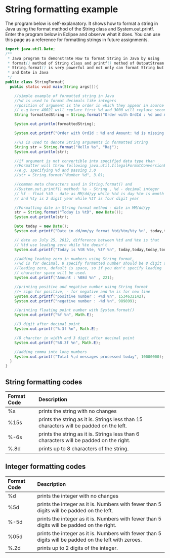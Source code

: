 # String formatting example

The program below is self-explanatory. It shows how to format a string in Java using the format method of the String class and System.out.printf. Enter the program below in Eclipse and observe what it does. You can use this page as a reference for formatting strings in future assignments.

```java
import java.util.Date;
/**
 * Java program to demonstrate How to format String in Java by using
 * format() method of String class and printf() method of OutputStream in Java.
 * String.format() is very powerful and not only can format String but numbers
 * and Date in Java
 */
public class StringFormat{
  public static void main(String args[]){ 

    //simple example of formatted string in Java
    //%d is used to format decimals like integers
    //position of argument is the order in which they appear in source String
    // e.g here 40021 will replace first %d and 3000 will replace second %d.
    String formattedString = String.format("Order with OrdId : %d and Amount: %d is missing", 40021, 3000);

    System.out.println(formattedString);

    System.out.printf("Order with OrdId : %d and Amount: %d is missing \n", 40021, 3000);

    //%s is used to denote String arguments in formatted String
    String str = String.format("Hello %s", "Raj");
    System.out.println(str);

    //if argument is not convertible into specified data type than
    //Formatter will throw following java.util.IllegalFormatConversionException
    //e.g. specifying %d and passing 3.0
    //str = String.format("Number %d", 3.0);

    //common meta characters used in String.format() and
    //System.out.printf() method: %s - String , %d - decimal integer
    // %f - float %tD - date as MM/dd/yy while %td is day %tm is month
    // and %ty is 2 digit year while %tY is four digit year

    //Formatting date in String format method - date in MM/dd/yy
    str = String.format("Today is %tD", new Date());
    System.out.println(str);

    Date today = new Date();
    System.out.printf("Date in dd/mm/yy format %td/%tm/%ty %n", today,today,today );

    // date as July 25, 2012, difference between %td and %te is that
    // %td use leading zero while %te doesn't
    System.out.printf("Today is %tB %te, %tY %n", today,today,today,today);

    //adding leading zero in numbers using String format,
    //%d is for decimal, 8 specify formatted number should be 8 digit and 0 specify use
    //leading zero, default is space, so if you don't specify leading
    // character space will be used.
    System.out.printf("Amount : %08d %n" , 221);

    //printing positive and negative number using String format
    //+ sign for positive, - for negative and %n is for new line
    System.out.printf("positive number : +%d %n", 1534632142);
    System.out.printf("negative number : -%d %n", 989899);

    //printing floating point number with System.format()
    System.out.printf("%f %n", Math.E);

    //3 digit after decimal point
    System.out.printf("%.3f %n", Math.E);

    //8 charcter in width and 3 digit after decimal point
    System.out.printf("%8.3f %n", Math.E);

    //adding comma into long numbers
    System.out.printf("Total %,d messages processed today", 10000000);
  }
}
```

## String formatting codes

| **Format Code** | **Description** |
| :--- | :--- |
| %s | prints the string with no changes |
| %15s | prints the string as it is. Strings less than 15 characters will be padded on the left. |
| %-6s | prints the string as it is. Strings less than 6 characters will be padded on the right. |
| %.8d | prints up to 8 characters of the string. |

## Integer formatting codes

| **Format Code** | **Description** |
| :--- | :--- |
| %d | prints the integer with no changes |
| %5d | prints the integer as it is. Numbers with fewer than 5 digits will be padded on the left. |
| %-5d | prints the integer as it is. Numbers with fewer than 5 digits will be padded on the right. |
| %05d | prints the integer as it is. Numbers with fewer than 5 digits  will be padded on the left with zeroes. |
| %.2d | prints up to 2 digits of the integer. |

